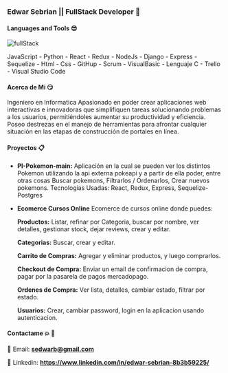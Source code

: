 ### Edwar Sebrian || FullStack Developer 👋

#### Languages and Tools :sunglasses:

![fullStack](https://user-images.githubusercontent.com/88947428/173082698-97a9ff64-336f-48b1-8449-5c01947a7424.jpeg)

JavaScript - Python - React - Redux - NodeJs - Django - Express - Sequelize - Html - Css - GitHup - Scrum - VisualBasic - Lenguaje C - Trello - Visual Studio Code

#### Acerca de Mi :smirk:

Ingeniero en Informatica Apasionado en poder crear aplicaciones web interactivas e innovadoras que simplifiquen tareas solucionando problemas a los usuarios, permitiéndoles aumentar su productividad y eficiencia. Poseo destrezas en el manejo de herramientas para afrontar cualquier situación en las etapas de construcción de portales en línea.

#### Proyectos :clipboard:

- **PI-Pokemon-main:**
  Aplicación en la cual se pueden ver los distintos Pokemon utilizando la api externa pokeapi y a partir de ella poder, entre otras cosas Buscar pokemons, Filtrarlos / Ordenarlos, Crear nuevos pokemons.
  Tecnologías Usadas: React, Redux, Express, Sequelize-Postgres
  
- **Ecomerce Cursos Online**
  Ecomerce de cursos online donde puedes:
  
  **Productos:** Listar, refinar por Categoria, buscar por nombre, ver detalles, gestionar stock, dejar reviews, crear y editar.
  
  **Categorias:** Buscar, crear y editar.
  
  **Carrito de Compras:** Agregar y eliminar productos, y luego comprarlos.
  
  **Checkout de Compra:** Enviar un email de confirmacion de compra, pagar por la pasarela de pagos mercadopago.
  
  **Ordenes de Compra:** Ver lista, detalles, cambiar estado, filtrar por estado.
  
  **Usuarios:** Crear, cambiar password, login en la aplicacion usando autenticacion. 

#### Contactame :boom: :punch:

:email: Email: **sedwarb@gmail.com**

:necktie: Linkedin: **https://www.linkedin.com/in/edwar-sebrian-8b3b59225/**


<!--
**sedwarb/sedwarb** is a ✨ _special_ ✨ repository because its `README.md` (this file) appears on your GitHub profile.

Here are some ideas to get you started:

- 🔭 I’m currently working on ...
- 🌱 I’m currently learning ...
- 👯 I’m looking to collaborate on ...
- 🤔 I’m looking for help with ...
- 💬 Ask me about ...
- 📫 How to reach me: ...
- 😄 Pronouns: ...
- ⚡ Fun fact: ...
-->
